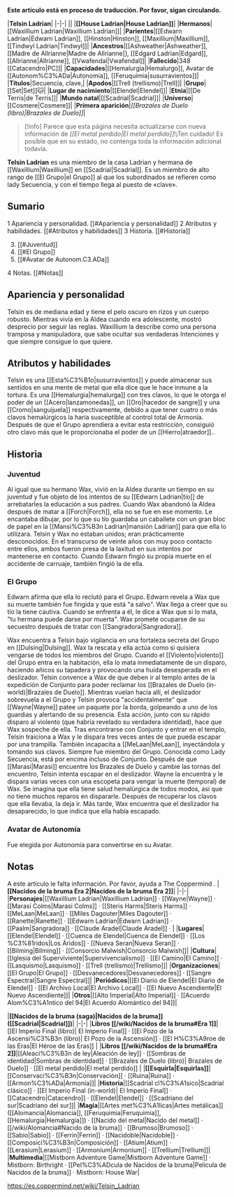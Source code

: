 **Este artículo está en proceso de traducción. Por favor, sigan circulando.**


|**Telsin Ladrian**|
|-|-|
||
|**[[House Ladrian\|House Ladrian]]**|
|**Hermanos**|[[Waxillium Ladrian\|Waxillium Ladrian]]|
|**Parientes**|[[Edwarn Ladrian\|Edwarn Ladrian]], [[Hinston\|Hinston]], [[Maxillium\|Maxillium]], [[Tindwyl Ladrian\|Tindwyl]]|
|**Ancestros**|[[Ashweather\|Ashweather]], [[Madre de Allrianne\|Madre de Allrianne]], [[Edgard Ladrian\|Edgard]], [[Allrianne\|Allrianne]], [[Vwafendal\|Vwafendal]]|
|**Fallecido**|348 [[Catacendro\|PC]]|
|**Capacidades**|[[Hemalurgia\|Hemalurgo]], Avatar de [[Autonom%C3%ADa\|Autonomía]], [[Feruquimia\|susurravientos]]|
|**Títulos**|Secuencia, clave,|
|**Apodos**|[[Trell (trellismo)\|Trell]]|
|**Grupo**|[[Set\|Set]]🐱︎|
|**Lugar de nacimiento**|[[Elendel\|Elendel]]|
|**Etnia**|[[De Terris\|de Terris]]|
|**Mundo natal**|[[Scadrial\|Scadrial]]|
|**Universo**|[[Cosmere\|Cosmere]]|
|**Primera aparición**|*[[Brazales de Duelo (libro)\|Brazales de Duelo]]*|

> [!info] Parece que esta página necesita actualizarse con nueva información de *[[El metal perdido\|El metal perdido]]*!¡Ten cuidado! Es posible que en su estado, no contenga toda la información adicional todavía.

**Telsin Ladrian** es una miembro de la casa Ladrian y hermana de [[Waxillium\|Waxillium]] en [[Scadrial\|Scadrial]]. Es un miembro de alto rango de [[El Grupo\|el Grupo]] al que los subordinados se refieren como lady Secuencia, y con el tiempo llega al puesto de «clave».

## Sumario

1 Apariencia y personalidad. [[#Apariencia y personalidad]] 
2 Atributos y habilidades. [[#Atributos y habilidades]] 
3 Historia. [[#Historia]] 

3. [[#Juventud]] 
3. [[#El Grupo]] 
3. [[#Avatar de Autonom.C3.ADa]] 


4 Notas. [[#Notas]] 


## Apariencia y personalidad
Telsin es de mediana edad y tiene el pelo oscuro en rizos y un cuerpo robusto. Mientras vivía en la Aldea cuando era adolescente, mostró desprecio por seguir las reglas. Waxillium la describe como una persona tramposa y manipuladora, que sabe ocultar sus verdaderas Intenciones y que siempre consigue lo que quiere.

 
## Atributos y habilidades
Telsin es una [[Esta%C3%B1o\|susurravientos]] y puede almacenar sus sentidos en una mente de metal que ella dice que le hace inmune a la tortura.
Es una [[Hemalurgia\|hemalurga]] con tres clavos, lo que le otorga el poder de un [[Acero\|lanzamonedas]], un [[Oro\|hacedor de sangre]] y una [[Cromo\|sanguijuela]] respectivamente, debido a que tener cuatro o más clavos hemalúrgicos la haría susceptible al control total de Armonía. Después de que el Grupo aprendiera a evitar esta restricción, consiguió otro clavo más que le proporcionaba el poder de un [[Hierro\|atraedor]]..

## Historia
### Juventud
Al igual que su hermano Wax, vivió en la Aldea durante un tiempo en su juventud y fue objeto de los intentos de su [[Edwarn Ladrian\|tío]] de arrebatarles la educación a sus padres. Cuando Wax abandonó la Aldea después de matar a [[Forch\|Forch]], ella no se fue en ese momento.
Le encantaba dibujar, por lo que su tío guardaba un caballete con un gran bloc de papel en la [[Mansi%C3%B3n Ladrian\|mansión Ladrian]] para que ella lo utilizara.
Telsin y Wax no estaban unidos; eran prácticamente desconocidos. En el transcurso de veinte años con muy poco contacto entre ellos, ambos fueron presa de la laxitud en sus intentos por mantenerse en contacto. Cuando Edwarn fingió su propia muerte en el accidente de carruaje, también fingió la de ella.

### El Grupo
Edwarn afirma que ella lo reclutó para el Grupo.
Edwarn revela a Wax que su muerte también fue fingida y que está "a salvo". 
Wax llega a creer que su tío la tiene cautiva. Cuando se enfrenta a él, le dice a Wax que si lo mata, "tu hermana puede darse por muerta". Wax promete ocuparse de su secuestro después de tratar con [[Sangradora\|Sangradora]].

 
Wax encuentra a Telsin bajo vigilancia en una fortaleza secreta del Grupo en [[Dulsing\|Dulsing]]. Wax la rescata y ella actúa como si quisiera vengarse de todos los miembros del Grupo. Cuando el [[Violento\|violento]] del Grupo entra en la habitación, ella lo mata inmediatamente de un disparo, haciendo añicos su tapadera y provocando una huida desesperada en el deslizador.
Telsin convence a Wax de que deben ir al templo antes de la expedición de Conjunto para poder reclamar los [[Brazales de Duelo (in-world)\|Brazales de Duelo]]. Mientras vuelan hacia allí, el deslizador sobrevuela a el Grupo y Telsin provoca "accidentalmente" que [[Wayne\|Wayne]] patee un paquete por la borda, golpeando a uno de los guardias y alertando de su presencia.  Esta acción, junto con su rápido disparo al violento (que habría revelado su verdadera identidad), hace que Wax sospeche de ella.
Tras encontrarse con Conjunto y entrar en el templo, Telsin traiciona a Wax y le dispara tres veces antes de que pueda escapar por una trampilla. También incapacita a [[MeLaan\|MeLaan]], inyectándola y tomando sus clavos. Siempre fue miembro del Grupo. Conocida como Lady Secuencia, está por encima incluso de Conjunto.
Después de que [[Marasi\|Marasi]] encuentre los Brazales de Duelo y cambie las tornas del encuentro, Telsin intenta escapar en el deslizador. Wayne la encuentra y le dispara varias veces con una escopeta para vengar la muerte (temporal) de Wax. Se imagina que ella tiene salud hemalúrgica de todos modos, así que no tiene muchos reparos en dispararle. Después de recuperar los clavos que ella llevaba, la deja ir. Más tarde, Wax encuentra que el deslizador ha desaparecido, lo que indica que ella había escapado.

### Avatar de Autonomía
Fue elegida por Autonomía para convertirse en su Avatar.

## Notas

A este artículo le falta información. Por favor, ayuda a The Coppermind .
|**[[Nacidos de la bruma Era 2\|Nacidos de la bruma Era 2]]**|
|-|-|
|**Personajes**|[[Waxillium Ladrian\|Waxillium Ladrian]] · [[Wayne\|Wayne]] · [[Marasi Colms\|Marasi Colms]] · [[Steris Harms\|Steris Harms]] · [[MeLaan\|MeLaan]] · [[Miles Dagouter\|Miles Dagouter]] · [[Ranette\|Ranette]] · [[Edwarn Ladrian\|Edwarn Ladrian]] · [[Paalm\|Sangradora]] · [[Claude Aradel\|Claude Aradel]] · |
|**Lugares**|[[Elendel\|Elendel]] · [[Cuenca de Elendel\|Cuenca de Elendel]] · [[Los %C3%81ridos\|Los Áridos]] · [[Nueva Seran\|Nueva Seran]] · [[Bilming\|Bilming]] · [[Consorcio Malwish\|Consorcio Malwish]]|
|**Cultura**|[[Iglesia del Superviviente\|Supervivencialismo]] · [[El Camino\|El Camino]] · [[Lasquismo\|Lasquismo]] · [[Trell (trellismo)\|Trellismo]]|
|**Organizaciones**|[[El Grupo\|El Grupo]] · [[Desvanecedores\|Desvanecedores]] · [[Sangre Espectral\|Sangre Espectral]]|
|**Periódicos**|[[El Diario de Elendel\|El Diario de Elendel]] · [[El Archivo Local\|El Archivo Local]] · [[El Nuevo Ascendiente\|El Nuevo Ascendiente]]|
|**Otros**|[[Alto Imperial\|Alto Imperial]] · [[Acuerdo Alom%C3%A1ntico del 94\|El Acuerdo Alomántico del 94]]|

|**[[Nacidos de la bruma (saga)\|Nacidos de la bruma]] ([[Scadrial\|Scadrial]])**|
|-|-|
|**Libros [[/wiki/Nacidos de la bruma#Era 1]]**|[[El Imperio Final (libro)\| El Imperio Final]] · [[El Pozo de la Ascensi%C3%B3n (libro)\| El Pozo de la Ascensión]] · [[El H%C3%A9roe de las Eras\|El Héroe de las Eras]] |
|**Libros [[/wiki/Nacidos de la bruma#Era 2]]**|[[Aleaci%C3%B3n de ley\|Aleación de ley]] · [[Sombras de identidad\|Sombras de identidad]] · [[Brazales de Duelo (libro)\| Brazales de Duelo]] · [[El metal perdido\|El metal perdido]]  |
|**[[Esquirla\|Esquirlas]]**|[[Conservaci%C3%B3n\|Conservación]] · [[Ruina\|Ruina]] · [[Armon%C3%ADa\|Armonía]]|
|**Historia**|[[Scadrial cl%C3%A1sico\|Scadrial clásico]] · [[El Imperio Final (in-world)\| El Imperio Final]] · [[Catacendro\|Catacendro]] · [[Elendel\|Elendel]] · [[Scadriano del sur\|Scadriano del sur]]|
|**Magia**|[[Artes met%C3%A1licas\|Artes metálicas]] ([[Alomancia\|Alomancia]], [[Feruquimia\|Feruquimia]], [[Hemalurgia\|Hemalurgia]]) · [[Nacido del metal\|Nacido del metal]] · [[/wiki/Alomancia#Nacido de la bruma]] · [[Brumoso\|Brumoso]] · [[Sabio\|Sabio]] · [[Ferrin\|Ferrin]] · [[Nacidoble\|Nacidoble]] · [[Composici%C3%B3n\|Composición]] · [[Atium\|Atium]] · [[Lerasium\|Lerasium]] · [[Armonium\|Armonium]] · [[Trellium\|Trellium]]|
|**Multimedia**|[[Mistborn Adventure Game\|Mistborn Adventure Game‎‎]] · Mistborn: Birthright · [[Pel%C3%ADcula de Nacidos de la bruma\|Película de Nacidos de la bruma]] · Mistborn: House War|



https://es.coppermind.net/wiki/Telsin_Ladrian